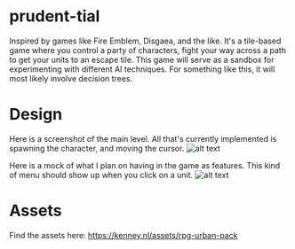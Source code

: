 # prudent-tial
Inspired by games like Fire Emblem, Disgaea, and the like. It's a tile-based game where you control a party of characters, fight your way across a path to get your units to an escape tile.
This game will serve as a sandbox for experimenting with different AI techniques. For something like this, it will most likely involve decision trees.

# Design
Here is a screenshot of the main level. All that's currently implemented is spawning the character, and moving the cursor.
![alt text](https://imgur.com/lwo8lwA)

Here is a mock of what I plan on having in the game as features. This kind of menu should show up when you click on a unit.
![alt text](https://imgur.com/WLpzg48)

# Assets
Find the assets here: https://kenney.nl/assets/rpg-urban-pack
